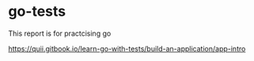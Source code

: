 # go-tests
This report is for practcising go


https://quii.gitbook.io/learn-go-with-tests/build-an-application/app-intro
